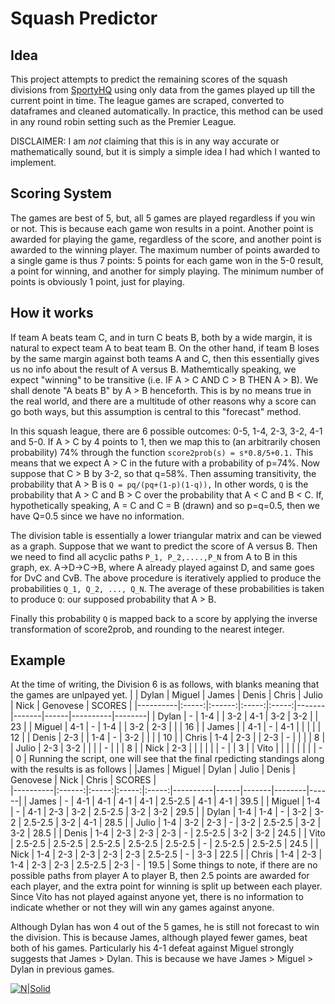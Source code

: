 # Squash Predictor
## Idea
This project attempts to predict the remaining scores of the squash divisions from [SportyHQ](https://www.sportyhq.com/club/box/view/60) using only data from the games played up till the current point in time. The league games are scraped, converted to dataframes and cleaned automatically. In practice, this method can be used in any round robin setting such as the Premier League.

DISCLAIMER: I am _not_ claiming that this is in any way accurate or mathematically sound, but it is simply a simple idea I had which I wanted to implement.
## Scoring System
The games are best of 5, but, all 5 games are played regardless if you win or not. This is because each game won results in a point. Another point is awarded for playing the game, regardless of the score, and another point is awarded to the winning player. The maximum number of points awarded to a single game is thus 7 points: 5 points for each game won in the 5-0 result, a point for winning, and another for simply playing. The minimum number of points is obviously 1 point, just for playing. 
## How it works
If team A beats team C, and in turn C beats B, both by a wide margin, it is natural to expect team A to beat team B. On the other hand, if team B loses by the same margin against both teams A and C, then this essentially gives us no info about the result of A versus B. Mathemtically speaking, we expect "winning" to be transitive (i.e. IF A > C AND C > B THEN A > B). We shall denote "A beats B" by A > B henceforth. This is by no means true in the real world, and there are a multitude of other reasons why a score can go both ways, but this assumption is central to this "forecast" method.

In this squash league, there are 6 possible outcomes: 0-5, 1-4, 2-3, 3-2, 4-1 and 5-0. If A > C by 4 points to 1, then we map this to (an arbitrarily chosen probability) 74% through the function 
```score2prob(s) = s*0.8/5+0.1.```
This means that we expect A > C in the future with a probability of p=74%. Now suppose that C > B by 3-2, so that q=58%. Then assuming transitivity, the probability that A > B is
```Q = pq/(pq+(1-p)(1-q)),```
In other words, `Q` is the probability that A > C and B > C over the probability that A < C and B < C. If, hypothetically speaking, A = C and C = B (drawn) and so p=q=0.5, then we have Q=0.5 since we have no information.

The division table is essentially a lower triangular matrix and can be viewed as a graph. Suppose that we want to predict the score of A versus B. Then we need to find all acyclic paths `P_1, P_2,....,P_N` from A to B in this graph, ex. A->D->C->B, where A already played against D, and same goes for DvC and CvB. The above procedure is iteratively applied to produce the probabilities `Q_1, Q_2, ..., Q_N`. The average of these probabilities is taken to produce `Q`: our supposed probability that A > B.

Finally this probability `Q` is mapped back to a score by applying the inverse transformation of score2prob, and rounding to the nearest integer.

## Example
At the time of writing, the Division 6 is as follows, with blanks meaning that the games are unlpayed yet.
|          | Dylan | Miguel | James | Denis | Chris | Julio | Nick | Genovese | SCORES |
|----------|:-----:|:------:|:-----:|:-----:|-------|-------|------|----------|--------|
|   Dylan  | -   | 1-4    |    | 3-2   | 4-1   | 3-2   | 3-2  |       | 23     |
|  Miguel  | 4-1   | -    | 1-4   |    | 3-2   | 2-3   |   |       | 16     |
|   James  |    | 4-1    | -   | 4-1   |    |    |   |       | 12     |
| Denis    | 2-3   |     | 1-4   | -   | 3-2   |    |   |       | 10     |
| Chris    | 1-4   | 2-3    |    | 2-3   | -   |    |   |       | 8      |
| Julio    | 2-3   | 3-2    |    |    |    | -   |   |       | 8      |
| Nick     | 2-3   |     |    |    |    |    | -  |       | 3      |
| Vito |    |     |    |    |    |    |   | -      | 0      |
Running the script, one will see that the final rpedicting standings along with the results is as follows
| |James    | Miguel | Dylan | Julio | Denis | Genovese | Nick | Chris | SCORES |      
|----------|:------:|:-----:|:-----:|:-----:|----------|------|-------|--------|------|
|   James  | -   | 4-1   | 4-1   | 4-1   | 4-1      | 2.5-2.5  | 4-1   | 4-1    | 39.5 |
|  Miguel  | 1-4    | -  | 4-1   | 2-3   | 3-2      | 2.5-2.5  | 3-2   | 3-2    | 29.5 |
|   Dylan  | 1-4    | 1-4   | - | 3-2   | 3-2      | 2.5-2.5  | 3-2   | 4-1    | 28.5 |
| Julio    | 1-4    | 3-2   | 2-3   | - | 3-2      | 2.5-2.5  | 3-2   | 3-2    | 28.5 |
| Denis    | 1-4    | 2-3   | 2-3   | 2-3   | -     | 2.5-2.5  | 3-2   | 3-2    | 24.5 |
| Vito | 2.5-2.5    | 2.5-2.5   | 2.5-2.5   | 2.5-2.5   | 2.5-2.5      | - | 2.5-2.5   | 2.5-2.5    | 24.5 |
| Nick     | 1-4    | 2-3   | 2-3   | 2-3   | 2-3      | 2.5-2.5  | -  | 3-3    | 22.5 |
| Chris    | 1-4    | 2-3   | 1-4   | 2-3   | 2-3      | 2.5-2.5  | 2-3   | -   | 19.5 |
Some things to note, if there are no possible paths from player A to player B, then 2.5 points are awarded for each player, and the extra point for winning is split up between each player. Since Vito has not played against anyone yet, there is no information to indicate whether or not they will win any games against anyone.

Although Dylan has won 4 out of the 5 games, he is still not forecast to win the division. This is because James, although played fewer games, beat both of his games. Particularly his 4-1 defeat against Miguel strongly suggests that James > Dylan. This is because we have James > Miguel > Dylan in previous games.

[![N|Solid](https://cldup.com/dTxpPi9lDf.thumb.png)](https://nodesource.com/products/nsolid)

